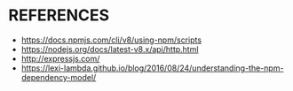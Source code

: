 # REFERENCES

- https://docs.npmjs.com/cli/v8/using-npm/scripts
- https://nodejs.org/docs/latest-v8.x/api/http.html
- http://expressjs.com/
- https://lexi-lambda.github.io/blog/2016/08/24/understanding-the-npm-dependency-model/